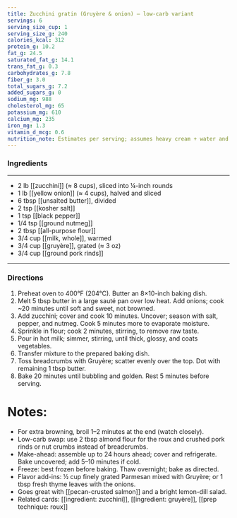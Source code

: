 ```yaml
---
title: Zucchini gratin (Gruyère & onion) — low-carb variant
servings: 6
serving_size_cup: 1
serving_size_g: 240
calories_kcal: 312
protein_g: 10.2
fat_g: 24.5
saturated_fat_g: 14.1
trans_fat_g: 0.3
carbohydrates_g: 7.8
fiber_g: 3.0
total_sugars_g: 7.2
added_sugars_g: 0
sodium_mg: 988
cholesterol_mg: 65
potassium_mg: 610
calcium_mg: 235
iron_mg: 1.3
vitamin_d_mcg: 0.6
nutrition_note: Estimates per serving; assumes heavy cream + water and pork rind crust. Zucchini size and Gruyère brand may affect final values.
---
```


### Ingredients
---
- 2 lb [[zucchini]] (≈ 8 cups), sliced into ¼-inch rounds
- 1 lb [[yellow onion]] (≈ 4 cups), halved and sliced
- 6 tbsp [[unsalted butter]], divided
- 2 tsp [[kosher salt]]
- 1 tsp [[black pepper]]
- 1/4 tsp [[ground nutmeg]]
- 2 tbsp [[all-purpose flour]]
- 3/4 cup [[milk, whole]], warmed
- 3/4 cup [[gruyère]], grated (≈ 3 oz)
- 3/4 cup [[ground pork rinds]]
---

### Directions
1. Preheat oven to 400°F (204°C). Butter an 8×10-inch baking dish.
2. Melt 5 tbsp butter in a large sauté pan over low heat. Add onions; cook ~20 minutes until soft and sweet, not browned.
3. Add zucchini; cover and cook 10 minutes. Uncover; season with salt, pepper, and nutmeg. Cook 5 minutes more to evaporate moisture.
4. Sprinkle in flour; cook 2 minutes, stirring, to remove raw taste.
5. Pour in hot milk; simmer, stirring, until thick, glossy, and coats vegetables.
6. Transfer mixture to the prepared baking dish.
7. Toss breadcrumbs with Gruyère; scatter evenly over the top. Dot with remaining 1 tbsp butter.
8. Bake 20 minutes until bubbling and golden. Rest 5 minutes before serving.

# Notes:
- For extra browning, broil 1–2 minutes at the end (watch closely).
- Low-carb swap: use 2 tbsp almond flour for the roux and crushed pork rinds or nut crumbs instead of breadcrumbs.
- Make-ahead: assemble up to 24 hours ahead; cover and refrigerate. Bake uncovered; add 5–10 minutes if cold.
- Freeze: best frozen before baking. Thaw overnight; bake as directed.
- Flavor add-ins: ½ cup finely grated Parmesan mixed with Gruyère; or 1 tbsp fresh thyme leaves with the onions.
- Goes great with [[pecan-crusted salmon]] and a bright lemon-dill salad.
- Related cards: [[ingredient: zucchini]], [[ingredient: gruyère]], [[prep technique: roux]]